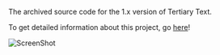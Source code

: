 The archived source code for the 1.x version of Tertiary Text.

To get detailed information about this project, go [here](http://rickyayoub.com/pebble/)!

![ScreenShot](https://raw.github.com/vgmoose/tertiary_text/master/docs/peb.gif)


